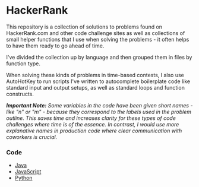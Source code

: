 # HackerRank

This repository is a collection of solutions to problems found on HackerRank.com and other code challenge sites as well as collections of small helper functions that I use when solving the problems - it often helps to have them ready to go ahead of time.

I've divided the collection up by language and then grouped them in files by function type.

When solving these kinds of problems in time-based contests, I also use AutoHotKey to run scripts I've written to autocomplete boilerplate code like standard input and output setups, as well as standard loops and function constructs.

***Important Note:** Some variables in the code have been given short names - like "n" or "m" - because they correspond to the labels used in the problem outline. This saves time and increases clarity for these types of code challenges where time is of the essence. In contrast, I would use more explanative names in production code where clear communication with coworkers is crucial.*

### Code
- [ Java ](https://github.com/jdsandifer/HackerRank/tree/master/Java)
- [ JavaScript ](https://github.com/jdsandifer/HackerRank/tree/master/JavaScript)
- [ Python ](https://github.com/jdsandifer/HackerRank/tree/master/Python2)
